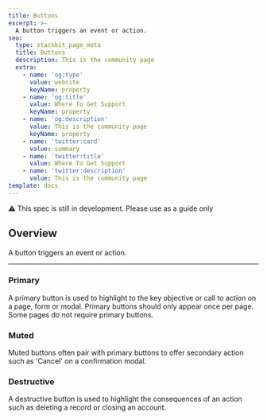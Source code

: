 ```yaml
---
title: Buttons
excerpt: >-
  A button triggers an event or action.
seo:
  type: stackbit_page_meta
  title: Buttons
  description: This is the community page
  extra:
    - name: 'og:type'
      value: website
      keyName: property
    - name: 'og:title'
      value: Where To Get Support
      keyName: property
    - name: 'og:description'
      value: This is the community page
      keyName: property
    - name: 'twitter:card'
      value: summary
    - name: 'twitter:title'
      value: Where To Get Support
    - name: 'twitter:description'
      value: This is the community page
template: docs
---
```


<div class="note">
  ⚠️ 
  This spec is still in development. Please use as a guide only
</div>

## Overview

A button triggers an event or action.

<hr />

### Primary

A primary button is used to highlight to the key objective or call to action on a page, form or modal. Primary buttons should only appear once per page. Some pages do not require primary buttons. 

### Muted

Muted buttons often pair with primary buttons to offer secondary action such as 'Cancel' on a confirmation modal.

### Destructive

A destructive button is used to highlight the consequences of an action such as deleting a record or closing an account.